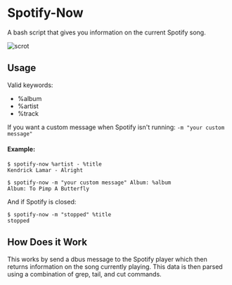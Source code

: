 # Spotify-Now
A bash script that gives you information on the current Spotify song.

![scrot](https://raw.githubusercontent.com/getmicah/spotify-now/master/scrot.png)

## Usage

Valid keywords:

* %album
* %artist
* %track

If you want a custom message when Spotify isn't running:
`-m "your custom message"`

#### Example:

```
$ spotify-now %artist - %title
Kendrick Lamar - Alright
```

```
$ spotify-now -m "your custom message" Album: %album
Album: To Pimp A Butterfly
```

And if Spotify is closed:

```
$ spotify-now -m "stopped" %title
stopped
```

## How Does it Work
This works by send a dbus message to the Spotify player which then returns information on the song currently playing. This data is then parsed using a combination of grep, tail, and cut commands.
